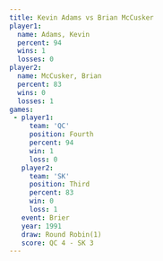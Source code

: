 ```yaml
---
title: Kevin Adams vs Brian McCusker
player1:               
  name: Adams, Kevin   
  percent: 94          
  wins: 1              
  losses: 0            
player2:               
  name: McCusker, Brian
  percent: 83          
  wins: 0              
  losses: 1            
games:
 - player1:          
     team: 'QC'      
     position: Fourth
     percent: 94     
     win: 1          
     loss: 0         
   player2:         
     team: 'SK'     
     position: Third
     percent: 83    
     win: 0         
     loss: 1        
   event: Brier        
   year: 1991          
   draw: Round Robin(1)
   score: QC 4 - SK 3  
---
```


